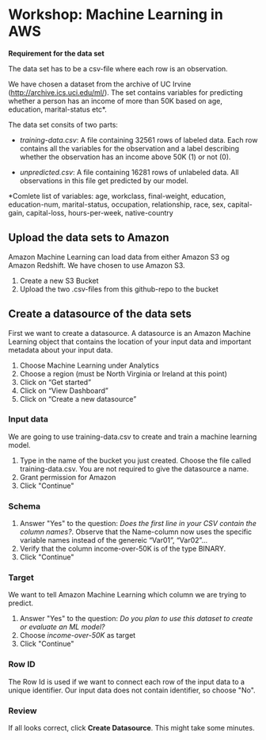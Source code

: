 # Workshop: Machine Learning in AWS 

**Requirement for the data set**

The data set has to be a csv-file where each row is an observation.  

We have chosen a dataset from the archive of UC Irvine (http://archive.ics.uci.edu/ml/). The set contains variables for predicting whether a person has an income of more than 50K based on age, education, marital-status etc*. 

The data set consits of two parts: 
- *training-data.csv*: A file containing 32561 rows of labeled data. Each row contains all the variables for the observation and a label describing whether the observation has an income above 50K (1) or not (0). 

- *unpredicted.csv*: A file containing 16281 rows of unlabeled data. All observations in this file get predicted by our model. 

*Comlete list of variables: age, workclass, final-weight, education, education-num, marital-status, occupation, relationship, race, sex, capital-gain, capital-loss, hours-per-week, native-country

## Upload the data sets to Amazon

Amazon Machine Learning can load data from either Amazon S3 og Amazon Redshift. We have chosen to use Amazon S3. 

1. Create a new S3 Bucket 
2. Upload the two .csv-files from this github-repo to the bucket


## Create a datasource of the data sets 

First we want to create a datasource. A datasource is an Amazon Machine Learning object that contains the location of your input data and important metadata about your input data. 

1. Choose Machine Learning under Analytics
2. Choose a region (must be North Virginia or Ireland at this point)
3. Click on “Get started”
4. Click on “View Dashboard”
5. Click on “Create a new datasource”

### Input data
We are going to use training-data.csv to create and train a machine learning model. 

1. Type in the name of the bucket you just created. Choose the file called training-data.csv. You are not required to give the datasource a name.
2. Grant permission for Amazon
3. Click "Continue"

### Schema
1. Answer "Yes" to the question: *Does the first line in your CSV contain the column names?*. Observe that the Name-column now uses the specific variable names instead of the genereic “Var01”, “Var02”...
2. Verify that the column income-over-50K is of the type BINARY.
3. Click "Continue"


### Target
We want to tell Amazon Machine Learning which column we are trying to predict. 

1. Answer "Yes" to the question: *Do you plan to use this dataset to create or evaluate an ML model?*
2. Choose *income-over-50K* as target 
3. Click "Continue"

### Row ID
The Row Id is used if we want to connect each row of the input data to a unique identifier. Our input data does not contain identifier, so choose "No".

### Review
If all looks correct, click **Create Datasource**. This might take some minutes. 








